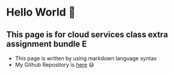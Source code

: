 # Hello World :wave:
## This page is for cloud services class extra assignment bundle E
- This page is written by using markdown language syntax
- My Github Repository is [here](https://github.com/t3mina00/t3mina00.github.io) :smiley:
